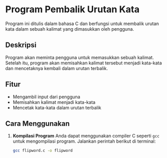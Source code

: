 # Program Pembalik Urutan Kata

Program ini ditulis dalam bahasa C dan berfungsi untuk membalik urutan kata dalam sebuah kalimat yang dimasukkan oleh pengguna.

## Deskripsi

Program akan meminta pengguna untuk memasukkan sebuah kalimat. Setelah itu, program akan memisahkan kalimat tersebut menjadi kata-kata dan mencetaknya kembali dalam urutan terbalik.

## Fitur

- Mengambil input dari pengguna
- Memisahkan kalimat menjadi kata-kata
- Mencetak kata-kata dalam urutan terbalik

## Cara Menggunakan

1. **Kompilasi Program**
   Anda dapat menggunakan compiler C seperti `gcc` untuk mengompilasi program. Jalankan perintah berikut di terminal:
   ```bash
   gcc flipword.c -o flipword
   